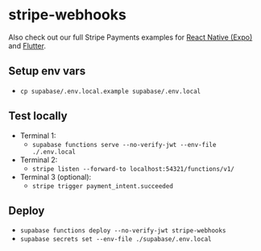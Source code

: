 # stripe-webhooks

Also check out our full Stripe Payments examples for [React Native (Expo)](https://github.com/supabase-community/expo-stripe-payments-with-supabase-functions) and [Flutter](https://github.com/supabase-community/flutter-stripe-payments-with-supabase-functions).

## Setup env vars

- `cp supabase/.env.local.example supabase/.env.local`

## Test locally

- Terminal 1:
  - `supabase functions serve --no-verify-jwt --env-file ./.env.local`
- Terminal 2:
  - `stripe listen --forward-to localhost:54321/functions/v1/`
- Terminal 3 (optional):
  - `stripe trigger payment_intent.succeeded`

## Deploy

- `supabase functions deploy --no-verify-jwt stripe-webhooks`
- `supabase secrets set --env-file ./supabase/.env.local`
